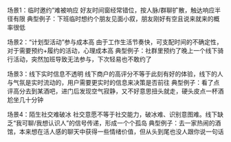 场景1：临时邀约”难被响应
好友时间窗经常错位，按人脉/群聊扩散，触达响应半径有限
典型例子：下班临时想约个朋友见面小叙，朋友刚好有空且说来就来的概率很低

场景2：“计划型活动”参与成本高
由于工作生活节奏快，可支配时间的不确定性，对于需要预约+履约的活动，心理成本高
典型例子：社群里预约了晚上一个线下骑行活动，突然加班导致无法参与，下次轻易也不敢约了

场景3：线下实时信息不透明
线下商户的高评分不等于此刻有好的体验，线下的人与气氛是实时流动的，用户需要更实时的信息来决策是否前往
典型例子：看了点评高分去到某酒吧，进门后发现空气寂静，又不好意思扭头就走，硬头皮点一杯酒尬坐几十分钟

场景4：陌生社交难破冰
社交意愿不等于社交能力，破冰难、识别意图难。线下缺乏“我可聊/我想认识人”的信号传递，形成一个个孤岛
典型例子：去一家热闹的酒馆，本来想在活人感的聊天中获得一些情绪价值，但从头到尾也没人跟你说一句话

